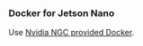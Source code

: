 ### Docker for Jetson Nano

Use [Nvidia NGC provided Docker](https://ngc.nvidia.com/catalog/containers).